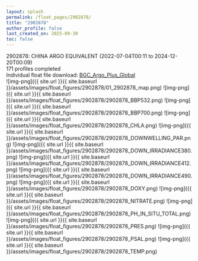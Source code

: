 ```yaml
---
layout: splash
permalink: /float_pages/2902878/
title: "2902878"
author_profile: false
last_created_on: 2025-09-30
toc: false
---
```

 
2902878: CHINA ARGO EQUIVALENT (2022-07-04T00:11 to 2024-12-20T00:09)\
171 profiles completed\
Individual float file download: [BGC_Argo_Plus_Global](https://ftp.soest.hawaii.edu/bgc_argo_plus/Individual_Floats/outliers_removed/2902878_Sprof_processed.nc)\
![img-png]({{ site.url }}{{ site.baseurl }}/assets/images/float_figures/2902878/01_2902878_map.png)
![img-png]({{ site.url }}{{ site.baseurl }}/assets/images/float_figures/2902878/2902878_BBP532.png)
![img-png]({{ site.url }}{{ site.baseurl }}/assets/images/float_figures/2902878/2902878_BBP700.png)
![img-png]({{ site.url }}{{ site.baseurl }}/assets/images/float_figures/2902878/2902878_CHLA.png)
![img-png]({{ site.url }}{{ site.baseurl }}/assets/images/float_figures/2902878/2902878_DOWNWELLING_PAR.png)
![img-png]({{ site.url }}{{ site.baseurl }}/assets/images/float_figures/2902878/2902878_DOWN_IRRADIANCE380.png)
![img-png]({{ site.url }}{{ site.baseurl }}/assets/images/float_figures/2902878/2902878_DOWN_IRRADIANCE412.png)
![img-png]({{ site.url }}{{ site.baseurl }}/assets/images/float_figures/2902878/2902878_DOWN_IRRADIANCE490.png)
![img-png]({{ site.url }}{{ site.baseurl }}/assets/images/float_figures/2902878/2902878_DOXY.png)
![img-png]({{ site.url }}{{ site.baseurl }}/assets/images/float_figures/2902878/2902878_NITRATE.png)
![img-png]({{ site.url }}{{ site.baseurl }}/assets/images/float_figures/2902878/2902878_PH_IN_SITU_TOTAL.png)
![img-png]({{ site.url }}{{ site.baseurl }}/assets/images/float_figures/2902878/2902878_PRES.png)
![img-png]({{ site.url }}{{ site.baseurl }}/assets/images/float_figures/2902878/2902878_PSAL.png)
![img-png]({{ site.url }}{{ site.baseurl }}/assets/images/float_figures/2902878/2902878_TEMP.png)
